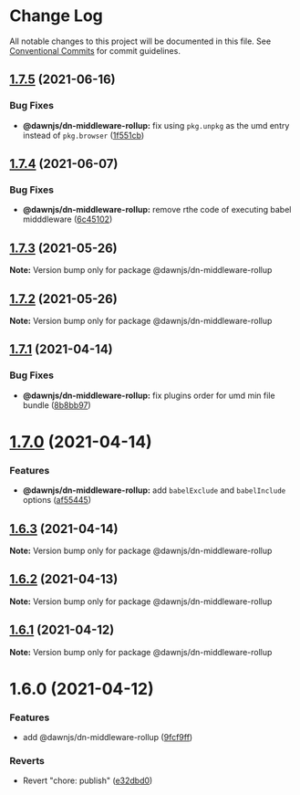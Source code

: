 # Change Log

All notable changes to this project will be documented in this file.
See [Conventional Commits](https://conventionalcommits.org) for commit guidelines.

## [1.7.5](https://github.com/alibaba/dawn/compare/@dawnjs/dn-middleware-rollup@1.7.4...@dawnjs/dn-middleware-rollup@1.7.5) (2021-06-16)

### Bug Fixes

- **@dawnjs/dn-middleware-rollup:** fix using `pkg.unpkg` as the umd entry instead of `pkg.browser` ([1f551cb](https://github.com/alibaba/dawn/commit/1f551cb8df3214a040b287ef1c68186435f80967))

## [1.7.4](https://github.com/alibaba/dawn/compare/@dawnjs/dn-middleware-rollup@1.7.3...@dawnjs/dn-middleware-rollup@1.7.4) (2021-06-07)

### Bug Fixes

- **@dawnjs/dn-middleware-rollup:** remove rthe code of executing babel midddleware ([6c45102](https://github.com/alibaba/dawn/commit/6c45102844c5248d060512127a9902cb428ad4db))

## [1.7.3](https://github.com/alibaba/dawn/compare/@dawnjs/dn-middleware-rollup@1.7.2...@dawnjs/dn-middleware-rollup@1.7.3) (2021-05-26)

**Note:** Version bump only for package @dawnjs/dn-middleware-rollup

## [1.7.2](https://github.com/alibaba/dawn/compare/@dawnjs/dn-middleware-rollup@1.7.1...@dawnjs/dn-middleware-rollup@1.7.2) (2021-05-26)

**Note:** Version bump only for package @dawnjs/dn-middleware-rollup

## [1.7.1](https://github.com/alibaba/dawn/compare/@dawnjs/dn-middleware-rollup@1.7.0...@dawnjs/dn-middleware-rollup@1.7.1) (2021-04-14)

### Bug Fixes

- **@dawnjs/dn-middleware-rollup:** fix plugins order for umd min file bundle ([8b8bb97](https://github.com/alibaba/dawn/commit/8b8bb97d6534acbb55dd806538381708355bc13d))

# [1.7.0](https://github.com/alibaba/dawn/compare/@dawnjs/dn-middleware-rollup@1.6.3...@dawnjs/dn-middleware-rollup@1.7.0) (2021-04-14)

### Features

- **@dawnjs/dn-middleware-rollup:** add `babelExclude` and `babelInclude` options ([af55445](https://github.com/alibaba/dawn/commit/af5544594b0ca4519b76b4387ad6928ac61d0744))

## [1.6.3](https://github.com/alibaba/dawn/compare/@dawnjs/dn-middleware-rollup@1.6.2...@dawnjs/dn-middleware-rollup@1.6.3) (2021-04-14)

**Note:** Version bump only for package @dawnjs/dn-middleware-rollup

## [1.6.2](https://github.com/alibaba/dawn/compare/@dawnjs/dn-middleware-rollup@1.6.1...@dawnjs/dn-middleware-rollup@1.6.2) (2021-04-13)

**Note:** Version bump only for package @dawnjs/dn-middleware-rollup

## [1.6.1](https://github.com/alibaba/dawn/compare/@dawnjs/dn-middleware-rollup@1.6.0...@dawnjs/dn-middleware-rollup@1.6.1) (2021-04-12)

**Note:** Version bump only for package @dawnjs/dn-middleware-rollup

# 1.6.0 (2021-04-12)

### Features

- add @dawnjs/dn-middleware-rollup ([9fcf9ff](https://github.com/alibaba/dawn/commit/9fcf9ffa269a8c1fe5c8744ab92e693f30fd98f2))

### Reverts

- Revert "chore: publish" ([e32dbd0](https://github.com/alibaba/dawn/commit/e32dbd0d9aa3f3b76e6e707504840c1b7e8c0705))
